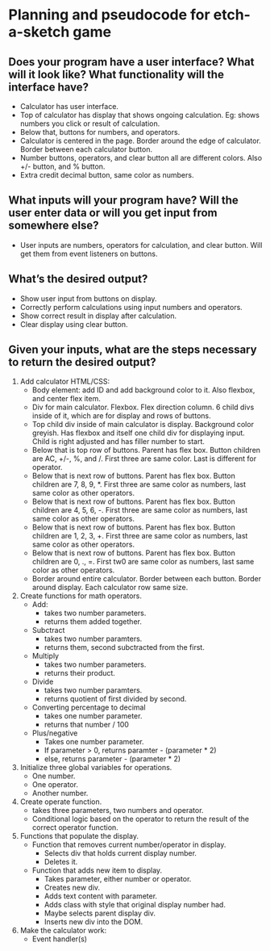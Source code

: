 # Planning and pseudocode for etch-a-sketch game
## Does your program have a user interface? What will it look like? What functionality will the interface have?
- Calculator has user interface. 
- Top of calculator has display that shows ongoing calculation. Eg: shows numbers you click or result of calculation. 
- Below that, buttons for numbers, and operators. 
- Calculator is centered in the page. Border around the edge of calculator. Border between each calculator button. 
- Number buttons, operators, and clear button all are different colors. Also +/- button, and % button. 
- Extra credit decimal button, same color as numbers. 
## What inputs will your program have? Will the user enter data or will you get input from somewhere else?
- User inputs are numbers, operators for calculation, and clear button. Will get them from event listeners on buttons. 
## What’s the desired output?
- Show user input from buttons on display. 
- Correctly perform calculations using input numbers and operators. 
- Show correct result in display after calculation. 
- Clear display using clear button. 
## Given your inputs, what are the steps necessary to return the desired output?
1. Add calculator HTML/CSS: 
    - Body element: add ID and add background color to it. Also flexbox, and center flex item. 
    - Div for main calculator. Flexbox. Flex direction column. 6 child divs inside of it, which are for display and rows of buttons. 
    - Top child div inside of main calculator is display. Background color greyish. Has flexbox and itself one child div for displaying input. Child is right adjusted and has filler number to start. 
    - Below that is top row of buttons. Parent has flex box. Button children are AC, +/-, %, and /. First three are same color. Last is different for operator. 
    - Below that is next row of buttons. Parent has flex box. Button children are 7, 8, 9, *. First three are same color as numbers, last same color as other operators. 
    - Below that is next row of buttons. Parent has flex box. Button children are 4, 5, 6, -. First three are same color as numbers, last same color as other operators.
    - Below that is next row of buttons. Parent has flex box. Button children are 1, 2, 3, +. First three are same color as numbers, last same color as other operators.
    - Below that is next row of buttons. Parent has flex box. Button children are 0, ., =. First tw0 are same color as numbers, last same color as other operators.
    - Border around entire calculator. Border between each button. Border around display. Each calculator row same size. 
2. Create functions for math operators. 
    - Add: 
        - takes two number parameters. 
        - returns them added together. 
    - Subctract
        - takes two number paramters. 
        - returns them, second subctracted from the first. 
    - Multiply 
        - takes two number parameters. 
        - returns their product. 
    - Divide 
        - takes two number paramters. 
        - returns quotient of first divided by second. 
    - Converting percentage to decimal 
        - takes one number parameter. 
        - returns that number / 100
    - Plus/negative
        - Takes one number parameter. 
        - If parameter > 0, returns paramter - (parameter * 2)
        - else, returns parameter - (parameter * 2)
3. Initialize three global variables for operations. 
    - One number. 
    - One operator. 
    - Another number. 
4. Create operate function. 
    - takes three parameters, two numbers and operator. 
    - Conditional logic based on the operator to return the result of the correct operator function. 
5. Functions that populate the display. 
    - Function that removes current number/operator in display. 
        -  Selects div that holds current display number. 
        -  Deletes it. 
    - Function that adds new item to display. 
        - Takes parameter, either number or operator. 
        - Creates new div. 
        - Adds text content with parameter. 
        - Adds class with style that original display number had. 
        - Maybe selects parent display div. 
        - Inserts new div into the DOM. 
6. Make the calculator work: 
    - Event handler(s)


